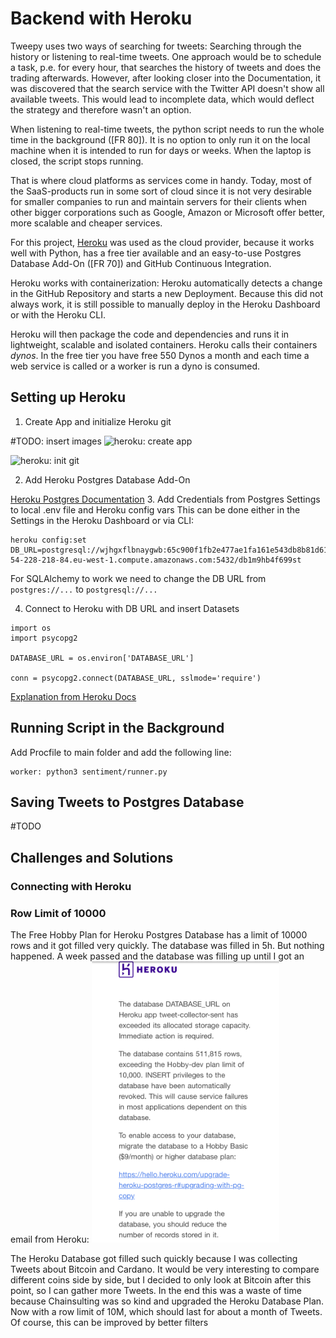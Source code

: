 # Backend with Heroku

Tweepy uses two ways of searching for tweets: Searching through the history or listening to real-time tweets.
One approach would be to schedule a task, p.e. for every hour, that searches the history of tweets and does the trading afterwards. However, after looking closer into the Documentation, it was discovered that the search service with the Twitter API doesn't show all available tweets. This would lead to incomplete data, which would deflect the strategy and therefore wasn't an option.

When listening to real-time tweets, the python script needs to run the whole time in the background ([FR 80]). It is no option to only run it on the local machine when it is intended to run for days or weeks. When the laptop is closed, the script stops running.

That is where cloud platforms as services come in handy. Today, most of the SaaS-products run in some sort of cloud since it is not very desirable for smaller companies to run and maintain servers for their clients when other bigger corporations such as Google, Amazon or Microsoft offer better, more scalable and cheaper services.

For this project, [Heroku](https://www.heroku.com/) was used as the cloud provider, because it works well with Python, has a free tier available and an easy-to-use Postgres Database Add-On ([FR 70]) and GitHub Continuous Integration.

Heroku works with containerization: Heroku automatically detects a change in the GitHub Repository and starts a new Deployment. Because this did not always work, it is still possible to manually deploy in the Heroku Dashboard or with the Heroku CLI.

Heroku will then package the code and dependencies and runs it in lightweight, scalable and isolated containers. Heroku calls their containers *dynos*.
In the free tier you have free 550 Dynos a month and each time a web service is called or a worker is run a dyno is consumed. 



## Setting up Heroku
1. Create App and initialize Heroku git

#TODO: insert images
![heroku: create app](/img/heroku/heroku_create_app.png)

![heroku: init git](/img/heroku/heroku_init_git.png)



2. Add Heroku Postgres Database Add-On

[Heroku Postgres Documentation](https://devcenter.heroku.com/articles/heroku-postgresql)
3. Add Credentials from Postgres Settings to local .env file and Heroku config vars
This can be done either in the Settings in the Heroku Dashboard or via CLI:
    
```
heroku config:set DB_URL=postgresql://wjhgxflbnaygwb:65c900f1fb2e477ae1fa161e543db8b81d613fe7b8b6fbdb1f2e370bd07a6017@ec2-54-228-218-84.eu-west-1.compute.amazonaws.com:5432/db1m9hb4f699st
```

For SQLAlchemy to work we need to change the DB URL from `postgres://...` to `postgresql://...`

4. Connect to Heroku with DB URL and insert Datasets
```
import os
import psycopg2

DATABASE_URL = os.environ['DATABASE_URL']

conn = psycopg2.connect(DATABASE_URL, sslmode='require')
```
[Explanation from Heroku Docs](https://devcenter.heroku.com/articles/connecting-heroku-postgres)

## Running Script in the Background

Add Procfile to main folder and add the following line: 

```
worker: python3 sentiment/runner.py
```



## Saving Tweets to Postgres Database
#TODO

## Challenges and Solutions
### Connecting with Heroku

### Row Limit of 10000 
The Free Hobby Plan for Heroku Postgres Database has a limit of 10000 rows and it got filled very quickly. The database was filled in 5h.
But nothing happened. A week passed and the database was filling up until I got an email from Heroku: 
<img src=./img/heroku//heroku_email_databasefull.PNG width=300 alt="Email from Heroku: Database Full"/> 

The Heroku Database got filled such quickly because I was collecting Tweets about Bitcoin and Cardano.
It would be very interesting to compare different coins side by side, but I decided to only look at Bitcoin after this point, so I can gather more Tweets.
In the end this was a waste of time because Chainsulting was so kind and upgraded the Heroku Database Plan. Now with a row limit of 10M, which should last for about a month of Tweets.
Of course, this can be improved by better filters 



